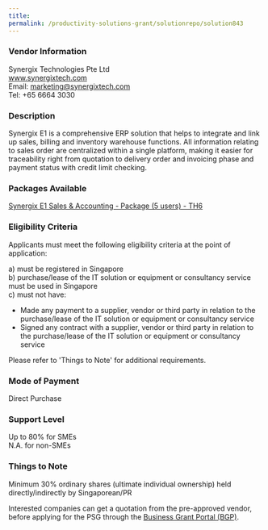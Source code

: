 ```yaml
---
title: 
permalink: /productivity-solutions-grant/solutionrepo/solution843
---
```


### Vendor Information
Synergix Technologies Pte Ltd<br>www.synergixtech.com<br>Email: marketing@synergixtech.com<br>Tel: +65 6664 3030

### Description

Synergix E1 is a comprehensive ERP solution that helps to integrate and link up sales, billing and inventory warehouse functions. All information relating to sales order are centralized within a single platform, making it easier for traceability right from quotation to delivery order and invoicing phase and payment status with credit limit checking.

### Packages Available

<a href='https://www.gobusiness.gov.sg/images/psg/Synergix_Annex3_Part_1.pdf' target='_blank'>Synergix E1 Sales & Accounting - Package (5 users) - TH6</a>

### Eligibility Criteria

Applicants must meet the following eligibility criteria at the point of application:

a) must be registered in Singapore <br>
b) purchase/lease of the IT solution or equipment or consultancy service must be used in Singapore <br>
c) must not have:
- Made any payment to a supplier, vendor or third party in relation to the purchase/lease of the IT solution or equipment or consultancy service
- Signed any contract with a supplier, vendor or third party in relation to the purchase/lease of the IT solution or equipment or consultancy service

Please refer to 'Things to Note' for additional requirements.

### Mode of Payment
Direct Purchase

### Support Level
Up to 80% for SMEs <br>
N.A. for non-SMEs

### Things to Note
Minimum 30% ordinary shares (ultimate individual ownership) held directly/indirectly by Singaporean/PR

Interested companies can get a quotation from the pre-approved vendor, before applying for the PSG through the <a target='_blank' href='https://www.businessgrants.gov.sg/'>Business Grant Portal (BGP)</a>.
